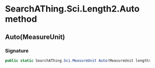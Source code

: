 # SearchAThing.Sci.Length2.Auto method
## Auto(MeasureUnit)
### Signature
```csharp
public static SearchAThing.Sci.MeasureUnit Auto(MeasureUnit length)
```
